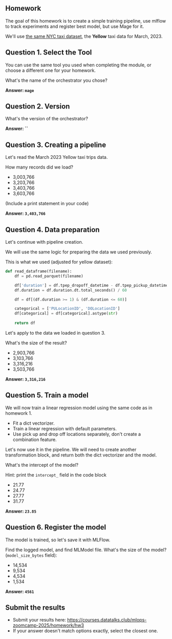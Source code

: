 ## Homework

The goal of this homework is to create a simple training pipeline, use mlflow to track experiments and register best model, but use Mage for it.

We'll use [the same NYC taxi dataset](https://www1.nyc.gov/site/tlc/about/tlc-trip-record-data.page), the **Yellow** taxi data for March, 2023. 

## Question 1. Select the Tool

You can use the same tool you used when completing the module,
or choose a different one for your homework.

What's the name of the orchestrator you chose? 

**Answer: `mage`**


## Question 2. Version

What's the version of the orchestrator? 

**Answer: ``**


## Question 3. Creating a pipeline

Let's read the March 2023 Yellow taxi trips data.

How many records did we load? 

- 3,003,766
- 3,203,766
- 3,403,766
- 3,603,766

(Include a print statement in your code)

**Answer: `3,403,766`**

## Question 4. Data preparation

Let's continue with pipeline creation.

We will use the same logic for preparing the data we used previously. 

This is what we used (adjusted for yellow dataset):

```python
def read_dataframe(filename):
    df = pd.read_parquet(filename)

    df['duration'] = df.tpep_dropoff_datetime - df.tpep_pickup_datetime
    df.duration = df.duration.dt.total_seconds() / 60

    df = df[(df.duration >= 1) & (df.duration <= 60)]

    categorical = ['PULocationID', 'DOLocationID']
    df[categorical] = df[categorical].astype(str)
    
    return df
```

Let's apply to the data we loaded in question 3. 

What's the size of the result? 

- 2,903,766
- 3,103,766
- 3,316,216 
- 3,503,766

**Answer: `3,316,216`**


## Question 5. Train a model

We will now train a linear regression model using the same code as in homework 1.

* Fit a dict vectorizer.
* Train a linear regression with default parameters.
* Use pick up and drop off locations separately, don't create a combination feature.

Let's now use it in the pipeline. We will need to create another transformation block, and return both the dict vectorizer and the model.

What's the intercept of the model? 

Hint: print the `intercept_` field in the code block

- 21.77
- 24.77
- 27.77
- 31.77

**Answer: `23.85`**


## Question 6. Register the model 

The model is trained, so let's save it with MLFlow.

Find the logged model, and find MLModel file. What's the size of the model? (`model_size_bytes` field):

* 14,534
* 9,534
* 4,534
* 1,534

**Answer: `4561`**


## Submit the results

* Submit your results here: https://courses.datatalks.club/mlops-zoomcamp-2025/homework/hw3
* If your answer doesn't match options exactly, select the closest one.